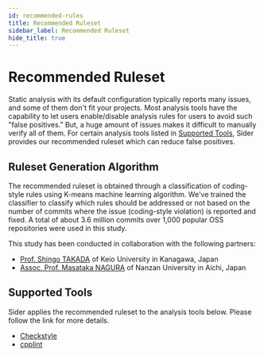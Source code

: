 ```yaml
---
id: recommended-rules
title: Recommended Ruleset
sidebar_label: Recommended Ruleset
hide_title: true
---
```


# Recommended Ruleset

Static analysis with its default configuration typically reports many issues, and some of them don't fit your projects. Most analysis tools have the capability to let users enable/disable analysis rules for users to avoid such "false positives." But, a huge amount of issues makes it difficult to manually verify all of them. For certain analysis tools listed in [Supported Tools](#supported-tools), Sider provides our recommended ruleset which can reduce false positives.

## Ruleset Generation Algorithm

The recommended ruleset is obtained through a classification of coding-style rules using K-means machine learning algorithm. We've trained the classifier to classify which rules should be addressed or not based on the number of commits where the issue (coding-style violation) is reported and fixed. A total of about 3.6 million commits over 1,000 popular OSS repositories were used in this study.

This study has been conducted in collaboration with the following partners:

- [Prof. Shingo TAKADA](http://www.doi.ics.keio.ac.jp/research.html) of Keio University in Kanagawa, Japan
- [Assoc. Prof. Masataka NAGURA](https://researchmap.jp/read0129611) of Nanzan University in Aichi, Japan

## Supported Tools

Sider applies the recommended ruleset to the analysis tools below. Please follow the link for more details.

- [Checkstyle](../tools/java/checkstyle.md#config)
- [cpplint](../tools/cplusplus/cpplint.md#recommended-ruleset)
